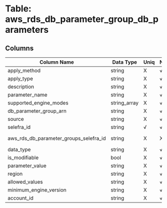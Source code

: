 # Table: aws_rds_db_parameter_group_db_parameters

## Columns 

|  Column Name   |  Data Type  | Uniq | Nullable | Description | 
|  ----  | ----  | ----  | ----  | ---- | 
| apply_method | string | X | √ |  | 
| apply_type | string | X | √ |  | 
| description | string | X | √ |  | 
| parameter_name | string | X | √ |  | 
| supported_engine_modes | string_array | X | √ |  | 
| db_parameter_group_arn | string | X | √ |  | 
| source | string | X | √ |  | 
| selefra_id | string | √ | √ | random id | 
| aws_rds_db_parameter_groups_selefra_id | string | X | X | fk to aws_rds_db_parameter_groups.selefra_id | 
| data_type | string | X | √ |  | 
| is_modifiable | bool | X | √ |  | 
| parameter_value | string | X | √ |  | 
| region | string | X | √ |  | 
| allowed_values | string | X | √ |  | 
| minimum_engine_version | string | X | √ |  | 
| account_id | string | X | √ |  | 


